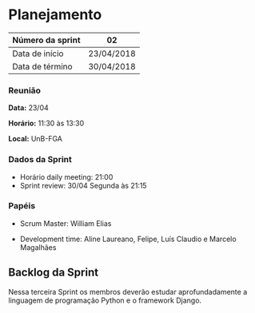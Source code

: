 # Planejamento

|Número da sprint 	| 02|
|---------|-|
|Data de início 	| 23/04/2018|
|Data de término 	| 30/04/2018|

### Reunião
**Data:** 23/04

**Horário:** 11:30 às 13:30

**Local:** UnB-FGA

### Dados da Sprint
* Horário daily meeting: 21:00
* Sprint review: 30/04 Segunda às 21:15

### Papéis
* Scrum Master: William Elias

* Development time: Aline Laureano, Felipe, Luís Claudio e Marcelo Magalhães

## Backlog da Sprint
Nessa terceira Sprint os membros deverão estudar aprofundadamente a linguagem de programação Python e o framework Django.
